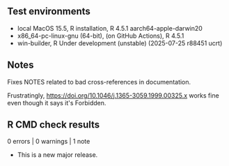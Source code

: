 ## Test environments

- local MacOS 15.5, R installation, R 4.5.1 aarch64-apple-darwin20
- x86_64-pc-linux-gnu (64-bit), (on GitHub Actions), R 4.5.1
- win-builder, R Under development (unstable) (2025-07-25 r88451 ucrt)

## Notes

Fixes NOTES related to bad cross-references in documentation.

Frustratingly, <https://doi.org/10.1046/j.1365-3059.1999.00325.x> works fine even though it says it's Forbidden.

## R CMD check results

0 errors | 0 warnings | 1 note

- This is a new major release.
